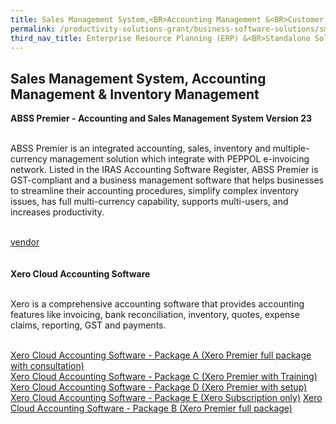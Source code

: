 ```yaml
---
title: Sales Management System,<BR>Accounting Management &<BR>Customer Relationship Management (CRM)
permalink: /productivity-solutions-grant/business-software-solutions/sms-am-crm
third_nav_title: Enterprise Resource Planning (ERP) &<BR>Standalone Solutions
---
```


## Sales Management System, Accounting Management & Inventory Management

**ABSS Premier - Accounting and Sales Management System Version 23**<br><br>

ABSS Premier is an integrated accounting, sales, inventory and multiple-currency management solution which integrate with  PEPPOL e-invoicing network. Listed in the IRAS Accounting Software Register, ABSS Premier is GST-compliant and a business management software that helps businesses to streamline their accounting procedures, simplify complex inventory issues, has full multi-currency capability, supports multi-users, and increases productivity.<br><br>

[vendor]("/productivity-solutions-grant/solutionrepos/solution3")<br>
<br>
<br>
**Xero Cloud Accounting Software**<br><br>

Xero is a comprehensive accounting software that provides accounting features like invoicing, bank reconciliation, inventory, quotes, expense claims, reporting, GST and payments.<br><br>

<a href="https://www.gobusiness.gov.sg/images/psg/361_Degree_Annex_3_wef_23_April_2020_Part_1.pdf" target="_blank">Xero Cloud Accounting Software - Package A (Xero Premier full package with consultation)</a><br>
<a href="https://www.gobusiness.gov.sg/images/psg/361_Degree_Annex_3_wef_23_April_2020_Part_3.pdf" target="_blank">Xero Cloud Accounting Software - Package C (Xero Premier with Training)</a><br>
<a href="https://www.gobusiness.gov.sg/images/psg/361_Degree_Annex_3_wef_23_April_2020_Part_4.pdf" target="_blank">Xero Cloud Accounting Software - Package D (Xero Premier with setup)</a><br>
<a href="https://www.gobusiness.gov.sg/images/psg/361_Degree_Annex_3_wef_23_April_2020_Part_5.pdf" target="_blank">Xero Cloud Accounting Software - Package E (Xero Subscription only)</a>
<a href="https://www.gobusiness.gov.sg/images/psg/361_Degree_Annex_3_wef_23_April_2020_Part_2.pdf" target="_blank">Xero Cloud Accounting Software - Package B (Xero Premier full package)</a><br>

